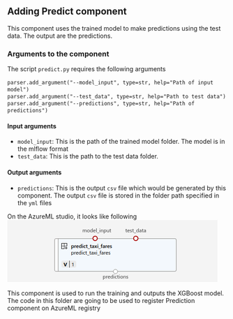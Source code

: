 ## Adding Predict component

This component uses the trained model to make predictions using the test data. The output are the predictions. 

### Arguments to the component

The script `predict.py` requires the following arguments
```
parser.add_argument("--model_input", type=str, help="Path of input model")
parser.add_argument("--test_data", type=str, help="Path to test data")
parser.add_argument("--predictions", type=str, help="Path of predictions")
```

#### Input arguments
* `model_input`: This is the path of the trained model folder. The model is in the mlflow format
* `test_data`: This is the path to the test data folder. 

#### Output arguments
* `predictions`: This is the output `csv` file which would be generated by this component. The output `csv` file is stored in the folder path specified in the `yml` files

On the AzureML studio, it looks like following
![image](imgs/predict_fares.png)

This component is used to run the training and outputs the XGBoost model.
The code in this folder are going to be used to register Prediction component on AzureML registry